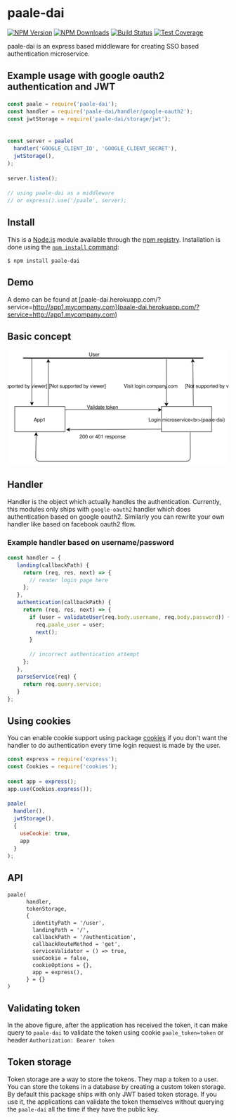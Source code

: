 paale-dai
=======================
[![NPM Version][npm-image]][npm-url]
[![NPM Downloads][downloads-image]][downloads-url]
[![Build Status][travis-image]][travis-url]
[![Test Coverage][coveralls-image]][coveralls-url]

paale-dai is an express based middleware for creating SSO based authentication microservice.

## Example usage with google oauth2 authentication and JWT
```js
const paale = require('paale-dai');
const handler = require('paale-dai/handler/google-oauth2');
const jwtStorage = require('paale-dai/storage/jwt');


const server = paale(
  handler('GOOGLE_CLIENT_ID', 'GOOGLE_CLIENT_SECRET'),
  jwtStorage(),
);

server.listen();

// using paale-dai as a middleware
// or express().use('/paale', server); 
```

## Install

This is a [Node.js](https://nodejs.org/en/) module available through the
[npm registry](https://www.npmjs.com/). Installation is done using the
[`npm install` command](https://docs.npmjs.com/getting-started/installing-npm-packages-locally):


```
$ npm install paale-dai
```

## Demo
A demo can be found at [paale-dai.herokuapp.com/?service=http://app1.mycompany.com](paale-dai.herokuapp.com/?service=http://app1.mycompany.com)

## Basic concept
![Basic overview](docs/basic-flow.svg)

## Handler
Handler is the object which actually handles the authentication. Currently, this modules only ships with `google-oauth2` handler which does authentication based on google oauth2. Similarly you can rewrite your own handler like based on facebook oauth2 flow.
 
### Example handler based on username/password
```js
const handler = {
   landing(callbackPath) {
     return (req, res, next) => {
       // render login page here
     };
   },
   authentication(callbackPath) {
     return (req, res, next) => {
       if (user = validateUser(req.body.username, req.body.password)) {
         req.paale_user = user;
         next();
       }
       
       // incorrect authentication attempt
     };
   },   
   parseService(req) {
     return req.query.service;
   }
};
``` 


## Using cookies
You can enable cookie support using package [cookies](cookie-package) if you don't want the handler to do authentication every time login request is made by the user.

```js
const express = require('express'); 
const Cookies = require('cookies');

const app = express();
app.use(Cookies.express());

paale(
  handler(),
  jwtStorage(),
  {
    useCookie: true,
    app
  }
);
```

## API
```
paale(
      handler,
      tokenStorage,
      {
        identityPath = '/user',
        landingPath = '/',
        callbackPath = '/authentication',
        callbackRouteMethod = 'get',
        serviceValidator = () => true,
        useCookie = false,
        cookieOptions = {},
        app = express(),
      } = {}
)
```

## Validating token
In the above figure, after the application has received the token, it can make query to `paale-dai` to validate the token using cookie `paale_token=token` or header `Authorization: Bearer token`


## Token storage
Token storage are a way to store the tokens. They map a token to a user. You can store the tokens in a database by creating a custom token storage. 
By default this package ships with only JWT based token storage. If you use it, the applications can validate the token themselves without querying the `paale-dai` all the time if they have the public key.

[npm-image]: https://img.shields.io/npm/v/paale-dai.svg
[npm-url]: https://npmjs.org/package/paale-dai
[coveralls-image]: https://coveralls.io/repos/github/IntroCept/paale-dai/badge.svg?branch=master
[coveralls-url]: https://coveralls.io/github/IntroCept/paale-dai?branch=master
[downloads-image]: https://img.shields.io/npm/dm/paale-dai.svg
[downloads-url]: https://npmjs.org/package/paale-dai
[travis-image]: https://travis-ci.org/IntroCept/paale-dai.svg?branch=master
[travis-url]: https://travis-ci.org/IntroCept/paale-dai
[cookie-package]: https://npmjs.org/package/cookies

